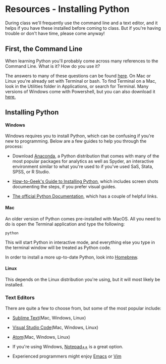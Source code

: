 # Resources - Installing Python

During class we'll frequently use the command line and a text editor, and it helps if you have these installed before coming to class. But if you're having trouble or don't have time, please come anyway!

## First, the Command Line

When learning Python you'll probably come across many references to the Command Line. What is it? How do you use it?

The answers to many of these questions can be found [here](http://lifehacker.com/5633909/who-needs-a-mouse-learn-to-use-the-command-line-for-almost-anything). On Mac or Linux you're already set with Terminal or bash. To find Terminal on a Mac, look in the Utilities folder in Applications, or search for Terminal. Many versions of Windows come with Powershell, but you can also download it [here.](https://www.microsoft.com/en-us/download/details.aspx?id=42554)

## Installing Python

#### Windows

Windows requires you to install Python, which can be confusing if you're new to programming. Below are a few guides to help you through the process:

* Download [Anaconda](http://continuum.io/downloads#all), a Python distribution that comes with many of the most popular packages for analytics as well as Spyder, an interactive environment similar to what you're used to if you've used SaS, Stata, SPSS, or R Studio.

* [How-to-Geek's Guide to Installing Python](http://www.howtogeek.com/197947/how-to-install-python-on-windows/), which includes screen shots documenting the steps, if you prefer visual guides.

* [The official Python Documentation](https://docs.python.org/2/using/windows.html#installing-python), which has a couple of helpful links.

#### Mac

An older version of Python comes pre-installed with MacOS. All you need to do is open the Terminal application and type the following:
```
python
```
This will start Python in interactive mode, and everything else you type in the terminal window will be treated as Python code.

In order to install a more up-to-date Python, look into [Homebrew](https://brew.sh).

#### Linux

This depends on the Linux distribution you're using, but it will most likely be installed.

### Text Editors

There are quite a few to choose from, but some of the most popular include:

* [Sublime Text](https://www.sublimetext.com/)(Mac, Windows, Linux)

* [Visual Studio Code](https://code.visualstudio.com)(Mac, Windows, Linux)

* [Atom](https://atom.io/)(Mac, Windows, Linux)

* If you're using Windows, [Notepad++](http://notepad-plus-plus.org/) is a great option.

* Experienced programmers might enjoy [Emacs](http://www.gnu.org/software/emacs/) or [Vim](http://www.vim.org/index.php)
